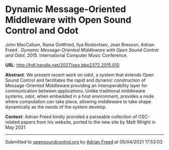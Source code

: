 # Dynamic Message-Oriented Middleware with Open Sound Control and Odot

John MacCallum, Rama Gottfried, Ilya Rostovtsev, Jean Bresson, Adrian Freed . *Dynamic Message-Oriented Middleware with Open Sound Control and Odot*. 2015.  International Computer Music Conference. 

**URL**: <http://hdl.handle.net/2027/spo.bbp2372.2015.010>

**Abstract**:  We present recent work on odot, a system that extends Open Sound Control and facilitates the rapid and dynamic construction of Message-Oriented Middleware providing an interoperability layer for communication between applications. Unlike traditional middleware systems, odot, when embedded in a host environment, provides a node where computation can take place, allowing middleware to take shape dynamically as the needs of the system develop. 

**Context**: Adrian Freed kindly provided a parseable collection of OSC-related papers from his website, ported to the new site by Matt Wright in May 2021

---
Submitted to [opensoundcontrol.org](https://opensoundcontrol.org) by [Adrian Freed](http://adrianfreed.com) at 05/04/2021 17:53:03
